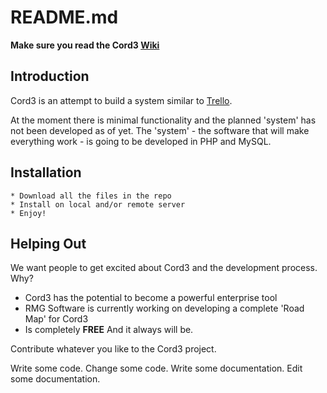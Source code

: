 # README.md

**Make sure you read the Cord3 [Wiki](https://github.com/cord3/primary/wiki)**

## Introduction

Cord3 is an attempt to build a system similar to [Trello](http://www.trello.com).

At the moment there is minimal functionality and the planned 'system' has not been developed as of yet. The 'system' - the software that will make everything work - is going to be developed in PHP and MySQL.

## Installation

	* Download all the files in the repo
	* Install on local and/or remote server
	* Enjoy!

## Helping Out

We want people to get excited about Cord3 and the development process. Why?

 * Cord3 has the potential to become a powerful enterprise tool
 * RMG Software is currently working on developing a complete 'Road Map' for Cord3
 * Is completely **FREE** And it always will be.
 
Contribute whatever you like to the Cord3 project.

Write some code. Change some code. Write some documentation. Edit some documentation.
